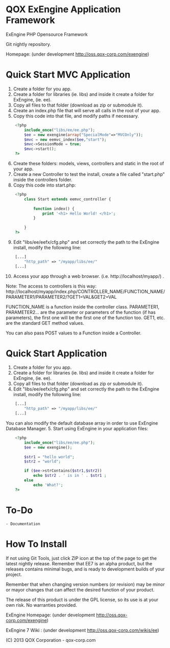 QOX ExEngine Application Framework
==================================

ExEngine PHP Opensource Framework

Git nightly repository.

Homepage: (under development http://oss.qox-corp.com/exengine)
 
Quick Start MVC Application
===========================

1. Create a folder for you app.
2. Create a folder for libraries (ie. libs) and inside it create a folder for ExEngine, (ie. ee).
3. Copy all files to that folder (download as zip or submodule it).
4. Create an index.php file that will serve all calls in the root of your app.
5. Copy this code into that file, and modify paths if necessary.
```php
	<?php
		include_once("libs/ee/ee.php");
		$ee = new exengine(array("SpecialMode"=>"MVCOnly"));
		$mvc = new eemvc_index($ee,"start");
		$mvc->SessionMode = true;
		$mvc->start();
	?>
```
6. Create these folders: models, views, controllers and static in the root of your app.
7. Create a new Controller to test the install, create a file called "start.php" inside the controllers folder.
8. Copy this code into start.php:
```php
	<?php
		class Start extends eemvc_controller {
			
			function index() {
				print '<h1> Hello World! </h1>';
			}
		
		}
	?>
```
9. Edit "libs/ee/eefx/cfg.php" and set correctly the path to the ExEngine install, modify the following line:
```php
	[...]
		"http_path" => "/myapp/libs/ee/"
	[...]
```
10. Access your app through a web browser. (i.e. http://localhost/myapp/) .

Note: The access to controllers is this way:
http://localhost/myapp/index.php/CONTROLLER_NAME/FUNCTION_NAME/PARAMETER1/PARAMETER2/?GET1=VAL&GET2=VAL

FUNCTION_NAME is a function inside the controller class.
PARAMETER1, PARAMETER2... are the parameter or parameters of the function (if has parameters), the first one will be the first one of the function too.
GET1, etc. are the standard GET method values.

You can also pass POST values to a Function inside a Controller.
	
Quick Start Application
=======================
1. Create a folder for you app.
2. Create a folder for libraries (ie. libs) and inside it create a folder for ExEngine, (ie. ee).
3. Copy all files to that folder (download as zip or submodule it).
4. Edit "libs/ee/eefx/cfg.php" and set correctly the path to the ExEngine install, modify the following line:
```php
	[...]
		"http_path" => "/myapp/libs/ee/"
	[...]
```
You can also modify the default database array in order to use ExEngine Database Manager.
5. Start using ExEngine in your application files:
```php
	<?php
		include_once("libs/ee/ee.php");
		$ee = new exengine();
		
		$str1 = "hello world";
		$str2 = "world";

		if ($ee->strContains($str1,$str2))
			echo $str2 . ' is in ' . $str1 ;
		else
			echo 'What?';
	?>
```

To-Do
=====
	- Documentation

How To Install
==============

If not using Git Tools, just click ZIP icon at the top of the page to get the latest nightly release.
Remember that EE7 is an alpha product, but the releases contains minimal bugs, and is ready to development builds of your project.

Remember that when changing version numbers (or revision) may be minor or mayor changes that can affect the desired function of your product.

The release of this product is under the GPL license, so its use is at your own risk. No warranties provided.

ExEngine Homepage: (under development  http://oss.qox-corp.com/exengine)

ExEngine 7 Wiki  : (under development  http://oss.qox-corp.com/wikis/ee)

(C) 2013 QOX Corporation - qox-corp.com